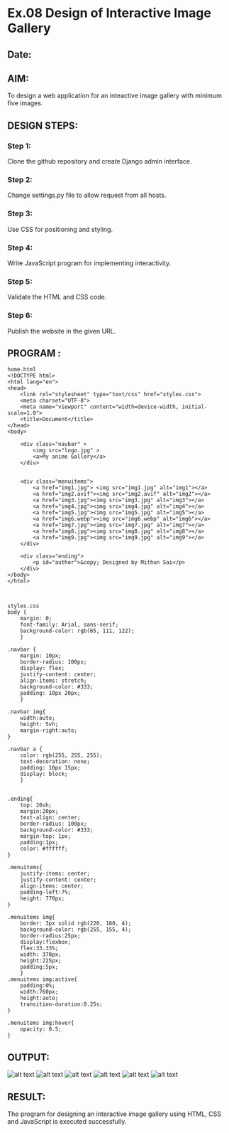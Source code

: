 # Ex.08 Design of Interactive Image Gallery
## Date:

## AIM:
To design a web application for an inteactive image gallery with minimum five images.

## DESIGN STEPS:

### Step 1:
Clone the github repository and create Django admin interface.

### Step 2:
Change settings.py file to allow request from all hosts.

### Step 3:
Use CSS for positioning and styling.

### Step 4:
Write JavaScript program for implementing interactivity.

### Step 5:
Validate the HTML and CSS code.

### Step 6:
Publish the website in the given URL.

## PROGRAM :
```
home.html
<!DOCTYPE html>
<html lang="en">
<head>
    <link rel="stylesheet" type="text/css" href="styles.css">
    <meta charset="UTF-8">
    <meta name="viewport" content="width=device-width, initial-scale=1.0">
    <title>Document</title>
</head>
<body>

    <div class="navbar" >
        <img src="logo.jpg" >
        <a>My anime Gallery</a>
    </div>

    
    <div class="menuitems">
        <a href="img1.jpg"> <img src="img1.jpg" alt="img1"></a>
        <a href="img2.avif"><img src="img2.avif" alt="img2"></a>
        <a href="img3.jpg"><img src="img3.jpg" alt="img3"></a>
        <a href="img4.jpg"><img src="img4.jpg" alt="img4"></a>
        <a href="img5.jpg"><img src="img5.jpg" alt="img5"></a>
        <a href="img6.webp"><img src="img6.webp" alt="img6"></a>
        <a href="img7.jpg"><img src="img7.jpg" alt="img7"></a>
        <a href="img8.jpg"><img src="img8.jpg" alt="img8"></a>
        <a href="img9.jpg"><img src="img9.jpg" alt="img9"></a>
    </div>

    <div class="ending">
        <p id="author">&copy; Designed by Mithun Sai</p>
    </div>
</body>
</html>



styles.css
body {
    margin: 0;
    font-family: Arial, sans-serif;
    background-color: rgb(65, 111, 122);
    }

.navbar {
    margin: 10px;
    border-radius: 100px;
    display: flex;
    justify-content: center; 
    align-items: stretch;
    background-color: #333;
    padding: 10px 20px;
    }

.navbar img{
    width:auto;
    height: 5vh;
    margin-right:auto;
}

.navbar a {
    color: rgb(255, 255, 255);
    text-decoration: none;
    padding: 10px 15px;
    display: block;
    }


.ending{
    top: 20vh;
    margin:20px;
    text-align: center;
    border-radius: 100px;
    background-color: #333;
    margin-top: 1px;
    padding:1px;
    color: #ffffff;
}

.menuitems{
    justify-items: center;
    justify-content: center;
    align-items: center;    
    padding-left:7%;
    height: 770px;
}

.menuitems img{
    border: 3px solid rgb(220, 180, 4);
    background-color: rgb(255, 155, 4);
    border-radius:25px;
    display:flexbox;
    flex:33.33%;
    width: 370px;
    height:225px;
    padding:5px;
    }
.menuitems img:active{
    padding:0%;
    width:760px;
    height:auto;
    transition-duration:0.25s;
}

.menuitems img:hover{
    opacity: 0.5;
}
```

## OUTPUT:
![alt text](output1.png)
![alt text](output2.png)
![alt text](output3.png)
![alt text](output4.png)
![alt text](output5.png)
![alt text](output6.png)

## RESULT:
The program for designing an interactive image gallery using HTML, CSS and JavaScript is executed successfully.

